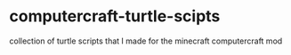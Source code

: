computercraft-turtle-scipts
===========================

collection of turtle scripts that I made for the minecraft computercraft mod
